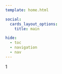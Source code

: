 ```yaml
---
template: home.html

social:
  cards_layout_options:
    title: main

hide:
  - toc
  - navigation
  - nav
---
```

1